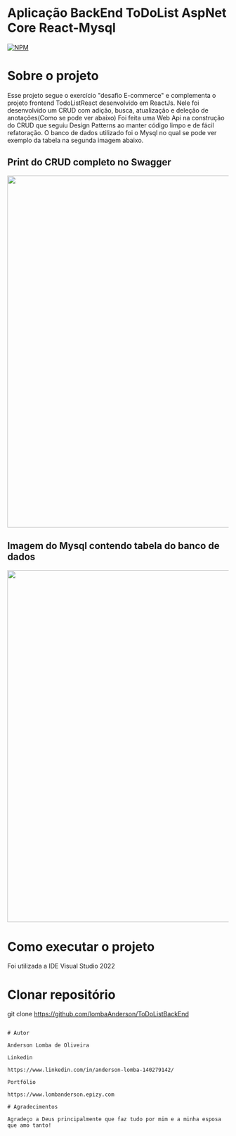 # Aplicação BackEnd ToDoList AspNet Core React-Mysql

[![NPM](https://img.shields.io/npm/l/react)](https://github.com/LombaAnderson/ToDoListBackEnd/blob/main/LICENSE)


# Sobre o projeto

Esse projeto segue o exercício "desafio E-commerce" e complementa o projeto frontend TodoListReact desenvolvido em ReactJs. Nele foi desenvolvido
um CRUD com adição, busca, atualização e deleção de anotações(Como se pode ver abaixo) Foi feita uma Web Api na construção do CRUD que seguiu Design Patterns ao manter código limpo e de fácil refatoração. O banco de dados utilizado foi o Mysql no qual se pode ver exemplo da tabela na segunda imagem abaixo.


## Print do CRUD completo no Swagger 
<div align="center">
<img src="https://user-images.githubusercontent.com/60937513/195778402-9db47b4d-afe4-4cd9-b14a-597c8a18e2e1.PNG" width="800" />
</div>

## Imagem do Mysql contendo tabela do banco de dados
<div align="center">
<img src="https://user-images.githubusercontent.com/60937513/195778929-570eab43-9f15-443a-b315-9308ec52e0da.PNG" width="800" />
</div>

# Como executar o projeto

Foi utilizada a IDE Visual Studio 2022

# Clonar repositório
git clone https://github.com/lombaAnderson/ToDoListBackEnd


```

# Autor

Anderson Lomba de Oliveira

Linkedin

https://www.linkedin.com/in/anderson-lomba-140279142/

Portfólio

https://www.lombanderson.epizy.com

# Agradecimentos

Agradeço a Deus principalmente que faz tudo por mim e a minha esposa que amo tanto!
